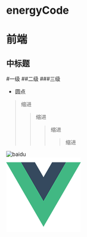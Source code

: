 # energyCode
前端
====

中标题
-----

#一级
##二级
###三级

* 圆点

>缩进
>>缩进
>>>缩进
>>>>缩进

![baidu](http://www.baidu.com/img/bdlogo.gif "百度logo")  
![](https://github.com/815129099/energyCode/raw/master/src/assets/logo.png "login.logo")  
